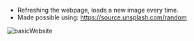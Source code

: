 * Refreshing the webpage, loads a new image every time.
* Made possible using: https://source.unsplash.com/random

![basicWebsite](https://user-images.githubusercontent.com/77614377/120517545-32645100-c3ee-11eb-9d13-e5328e74eaf1.png)

